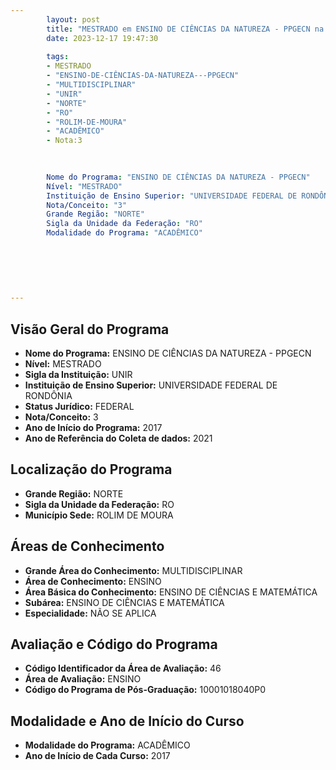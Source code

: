 ```yaml
---
        layout: post
        title: "MESTRADO em ENSINO DE CIÊNCIAS DA NATUREZA - PPGECN na UNIR  "
        date: 2023-12-17 19:47:30
     
        tags:
        - MESTRADO
        - "ENSINO-DE-CIÊNCIAS-DA-NATUREZA---PPGECN"
        - "MULTIDISCIPLINAR"
        - "UNIR"
        - "NORTE"
        - "RO"
        - "ROLIM-DE-MOURA"
        - "ACADÊMICO"
        - Nota:3
        
        

        Nome do Programa: "ENSINO DE CIÊNCIAS DA NATUREZA - PPGECN"
        Nível: "MESTRADO"
        Instituição de Ensino Superior: "UNIVERSIDADE FEDERAL DE RONDÔNIA"
        Nota/Conceito: "3"
        Grande Região: "NORTE"
        Sigla da Unidade da Federação: "RO"
        Modalidade do Programa: "ACADÊMICO"
        
        
        
        
        
        
---
```

## Visão Geral do Programa
- **Nome do Programa:** ENSINO DE CIÊNCIAS DA NATUREZA - PPGECN
- **Nível:** MESTRADO
- **Sigla da Instituição:** UNIR
- **Instituição de Ensino Superior:** UNIVERSIDADE FEDERAL DE RONDÔNIA
- **Status Jurídico:** FEDERAL
- **Nota/Conceito:** 3
- **Ano de Início do Programa:** 2017
- **Ano de Referência do Coleta de dados:** 2021

## Localização do Programa
- **Grande Região:** NORTE
- **Sigla da Unidade da Federação:** RO
- **Município Sede:** ROLIM DE MOURA

## Áreas de Conhecimento
- **Grande Área do Conhecimento:** MULTIDISCIPLINAR
- **Área de Conhecimento:** ENSINO
- **Área Básica do Conhecimento:** ENSINO DE CIÊNCIAS E MATEMÁTICA
- **Subárea:** ENSINO DE CIÊNCIAS E MATEMÁTICA
- **Especialidade:** NÃO SE APLICA

## Avaliação e Código do Programa
- **Código Identificador da Área de Avaliação:** 46
- **Área de Avaliação:** ENSINO
- **Código do Programa de Pós-Graduação:** 10001018040P0


## Modalidade e Ano de Início do Curso
- **Modalidade do Programa:** ACADÊMICO
- **Ano de Início de Cada Curso:** 2017
